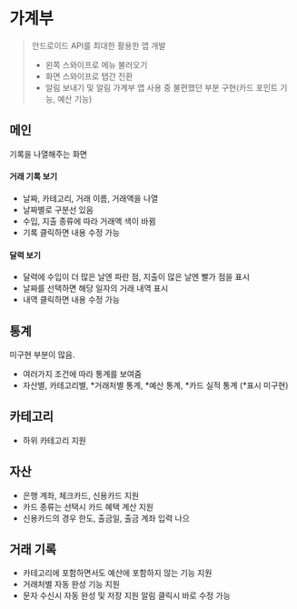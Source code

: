 # 가계부

> 안드로이드 API를 최대한 활용한 앱 개발
> - 왼쪽 스와이프로 메뉴 불러오기
> - 화면 스와이프로 탭간 전환
> - 알림 보내기 및 알림 
> 가계부 앱 사용 중 불편했던 부분 구현(카드 포인트 기능, 예산 기능)

## 메인
기록을 나열해주는 화면

#### 거래 기록 보기
- 날짜, 카테고리, 거래 이름, 거래액을 나열
- 날짜별로 구분선 있음
- 수입, 지출 종류에 따라 거래액 색이 바뀜
- 기록 클릭하면 내용 수정 가능

#### 달력 보기
- 달력에 수입이 더 많은 날엔 파란 점, 지출이 많은 날엔 빨가 점을 표시
- 날짜를 선택하면 해당 일자의 거래 내역 표시
- 내역 클릭하면 내용 수정 가능

## 통계
미구현 부분이 많음.
- 여러가지 조건에 따라 통계를 보여줌
- 자산별, 카테고리별, *거래처별 통계, *예산 통계, *카드 실적 통계 (*표시 미구현)

## 카테고리
- 하위 카테고리 지원 

## 자산 
- 은행 계좌, 체크카드, 신용카드 지원
- 카드 종류는 선택시 카드 혜택 계산 지원
- 신용카드의 경우 한도, 출금일, 출금 계좌 입력 나으

## 거래 기록
- 카테고리에 포함하면서도 예산에 포함하지 않는 기능 지원
- 거래처별 자동 완성 기능 지원
- 문자 수신시 자동 완성 및 저장 지원
  알림 클릭시 바로 수정 가능








